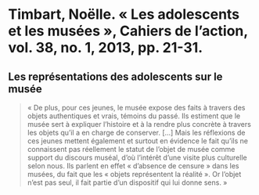 # Timbart, Noëlle. « Les adolescents et les musées », Cahiers de l’action, vol. 38, no. 1, 2013, pp. 21-31.

## Les représentations des adolescents sur le musée

> « De plus, pour ces jeunes, le musée expose des faits à travers des objets authentiques et vrais, témoins du passé. Ils estiment que le musée sert à expliquer l’histoire et à la rendre plus concrète à travers les objets qu’il a en charge de conserver.
[...] Mais les réflexions de ces jeunes mettent également et surtout en évidence le fait qu’ils ne connaissent pas réellement le statut de l’objet de musée comme support du discours muséal, d’où l’intérêt d’une visite plus culturelle selon nous. Ils parlent en effet « d’absence de censure » dans les musées, du fait que les « objets représentent la réalité ». Or l’objet n’est pas seul, il fait partie d’un dispositif qui lui donne sens. »